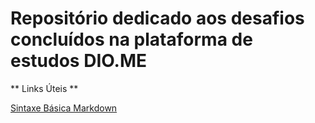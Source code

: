 # Repositório dedicado aos desafios concluídos na plataforma de estudos DIO.ME

** Links Úteis **

[Sintaxe Básica Markdown](https://www.markdownguide.org/)
